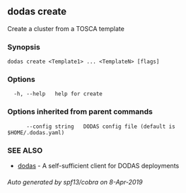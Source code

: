 ## dodas create

Create a cluster from a TOSCA template

### Synopsis




```
dodas create <Template1> ... <TemplateN> [flags]
```

### Options

```
  -h, --help   help for create
```

### Options inherited from parent commands

```
      --config string   DODAS config file (default is $HOME/.dodas.yaml)
```

### SEE ALSO

* [dodas](dodas.md)	 - A self-sufficient client for DODAS deployments

###### Auto generated by spf13/cobra on 8-Apr-2019
